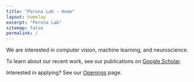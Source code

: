 ```yaml
---
title: "Perona Lab - Home"
layout: homelay
excerpt: "Perona Lab"
sitemap: false
permalink: /
--- 
```


We are interested in computer vision, machine learning, and neuroscience. 

To learn about our recent work, see our publications on [Google Scholar](https://scholar.google.com/citations?hl=en&user=j29kMCwAAAAJ&view_op=list_works&alert_preview_top_rm=2&sortby=pubdate). 

Interested in applying? See our [Openings](/openings/) page.
